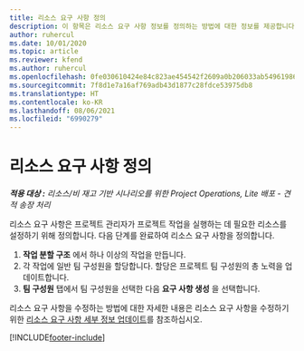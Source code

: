 ```yaml
---
title: 리소스 요구 사항 정의
description: 이 항목은 리소스 요구 사항 정보를 정의하는 방법에 대한 정보를 제공합니다.
author: ruhercul
ms.date: 10/01/2020
ms.topic: article
ms.reviewer: kfend
ms.author: ruhercul
ms.openlocfilehash: 0fe030610424e84c823ae454542f2609a0b206033ab549619865e2c649cce113
ms.sourcegitcommit: 7f8d1e7a16af769adb43d1877c28fdce53975db8
ms.translationtype: HT
ms.contentlocale: ko-KR
ms.lasthandoff: 08/06/2021
ms.locfileid: "6990279"
---
```

# <a name="define-resource-requirements"></a>리소스 요구 사항 정의

_**적용 대상 :** 리소스/비 재고 기반 시나리오를 위한 Project Operations, Lite 배포 - 견적 송장 처리_

리소스 요구 사항은 프로젝트 관리자가 프로젝트 작업을 실행하는 데 필요한 리소스를 설정하기 위해 정의합니다. 다음 단계를 완료하여 리소스 요구 사항을 정의합니다.

1.  **작업 분할 구조** 에서 하나 이상의 작업을 만듭니다.
2.  각 작업에 일반 팀 구성원을 할당합니다. 할당은 프로젝트 팀 구성원의 총 노력을 업데이트합니다.
3.  **팀 구성원** 탭에서 팀 구성원을 선택한 다음 **요구 사항 생성** 을 선택합니다.

리소스 요구 사항을 수정하는 방법에 대한 자세한 내용은 리소스 요구 사항을 수정하기 위한 [리소스 요구 사항 세부 정보 업데이트](define-resource-requirements.md)를 참조하십시오.

[!INCLUDE[footer-include](../includes/footer-banner.md)]